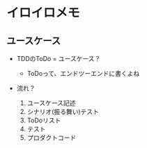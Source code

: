 イロイロメモ
============

ユースケース
--------------
* TDDのToDo = ユースケース？
	* ToDoって、エンドツーエンドに書くよね

* 流れ？
	1. ユースケース記述
	1. シナリオ(振る舞い)テスト
	1. ToDoリスト
	1. テスト
	1. プロダクトコード
